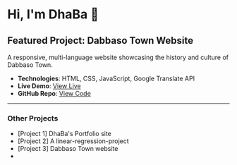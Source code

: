 # Hi, I'm DhaBa 👋

## Featured Project: Dabbaso Town Website

A responsive, multi-language website showcasing the history and culture of Dabbaso Town.

- **Technologies**: HTML, CSS, JavaScript, Google Translate API
- **Live Demo**: [View Live](https://dh-kt.github.io/dabbaso-website)
- **GitHub Repo**: [View Code](https://github.com/dh-kt/dabbaso-website)

---

### Other Projects
- [Project 1] DhaBa's Portfolio site
- [Project 2] A linear-regression-project
- [Project 3] Dabbaso Town website
- 
